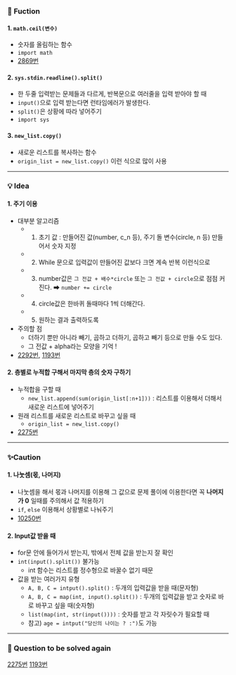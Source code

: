 ### 🔎 Fuction
#### 1️. `math.ceil(변수)`
- 숫자를 올림하는 함수
- `import math` 
- [2869번](https://www.acmicpc.net/problem/2869)

#### 2. `sys.stdin.readline().split()`
- 한 두줄 입력받는 문제들과 다르게, 반복문으로 여러줄을 입력 받아야 할 때
- `input()`으로 입력 받는다면 런타임에러가 발생한다. 
- `split()`은 상황에 따라 넣어주기
- `import sys` 

#### 3. `new_list.copy()`
- 새로운 리스트를 복사하는 함수
- `origin_list = new_list.copy()` 이런 식으로 많이 사용

----------------------------------
### 💡 Idea
#### 1️. 주기 이용 
- 대부분 알고리즘
    - 1) 초기 값 : 만들어진 값(number, c_n 등), 주기 돌 변수(circle, n 등) 만들어서 숫자 지정
    - 2) While 문으로 입력값이 만들어진 값보다 크면 계속 반복 이런식으로
    - 3) number값은 `그 전값 + 배수*circle` 또는 `그 전값 + circle`으로 점점 커진다. ➡ `number += circle`
    - 4) circle값은 한바퀴 돌때마다 1씩 더해간다.
    - 5) 원하는 결과 출력하도록
- 주의할 점
    - 더하기 뿐만 아니라 빼기, 곱하고 더하기, 곱하고 빼기 등으로 만들 수도 있다. 
    - 그 전값 + alpha라는 모양을 기억 !
- [2292번](https://www.acmicpc.net/problem/2292), [1193번](https://www.acmicpc.net/problem/1193)

#### 2️. 층별로 누적합 구해서 마지막 층의 숫자 구하기
- 누적합을 구할 때 
    - `new_list.append(sum(origin_list[:n+1]))` : 리스트를 이용해서 더해서 새로운 리스트에 넣어주기
- 원래 리스트를 새로운 리스트로 바꾸고 싶을 때
    - `origin_list = new_list.copy()`
- [2275번](https://www.acmicpc.net/problem/2775)



----------------------------------
### ✨Caution
#### 1️. 나눗셈(몫, 나머지)
- 나눗셈을 해서 몫과 나머지를 이용해 그 값으로 문제 풀이에 이용한다면 꼭 **나머지가 0** 일때를 주의해서 값 적용하기
- `if`, `else` 이용해서 상황별로 나눠주기
- [10250번](https://www.acmicpc.net/problem/10250)

#### 2. Input값 받을 때
- for문 안에 들어가서 받는지, 밖에서 전체 값을 받는지 잘 확인
- `int(input().split())` 불가능
    - int 함수는 리스트를 정수형으로 바꿀수 없기 때문
- 값을 받는 여러가지 유형
    - `A, B, C = intput().split()` : 두개의 입력값을 받을 때(문자형)
    - `A, B, C = map(int, input().split())` : 두개의 입력값을 받고 숫자로 바로 바꾸고 싶을 때(숫자형)
    - `list(map(int, str(input())))` : 숫자를 받고 각 자릿수가 필요할 때
    - 참고) `age = intput("당신의 나이는 ? :")`도 가능


----------------------------------
### 📌 Question to be solved again
[2275번](https://www.acmicpc.net/problem/2775)
[1193번](https://www.acmicpc.net/problem/1193)